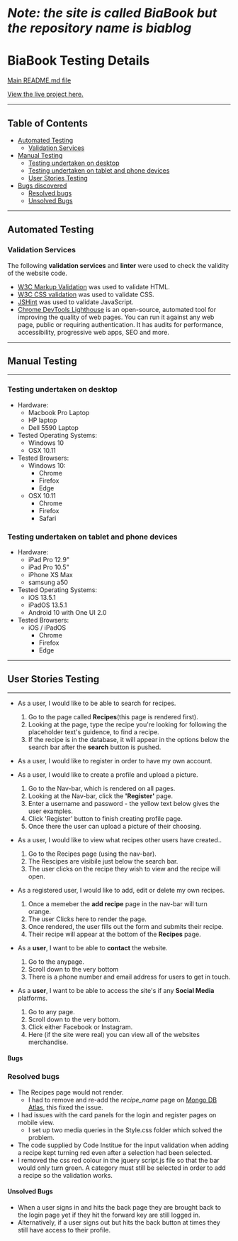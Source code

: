 # *Note: the site is called BiaBook but the repository name is biablog* #

# BiaBook Testing Details #


[Main README.md file](https://github.com/AlexNexton/biablog/blob/master/README.md)

[View the live project here.](https://biablog.herokuapp.com/)

---

## Table of Contents ##

- [Automated Testing](#automated-testing)
  - [Validation Services](#validation-services)
- [Manual Testing](#manual-testing) 
  - [Testing undertaken on desktop](#testing-undertaken-on-desktop)
  - [Testing undertaken on tablet and phone devices](#testing-undertaken-on-tablet-and-phone-devices)
  - [User Stories Testing](#user-stories-testing)
- [Bugs discovered](#bugs)
  - [Resolved bugs](#resolved-bugs)
  - [Unsolved Bugs](#unsolved-bugs)


---
## Automated Testing ##
 
### Validation Services ###

The following **validation services** and **linter** were used to check the validity of the website code.

- [W3C Markup Validation](https://validator.w3.org/) was used to validate HTML.
- [W3C CSS validation](https://jigsaw.w3.org/css-validator/) was used to validate CSS.
- [JSHint](https://jshint.com/) was used to validate JavaScript.
- [Chrome DevTools Lighthouse](https://developers.google.com/web/tools/lighthouse) is an open-source, automated tool for improving the quality of web pages. You can run it against any web page, public or requiring authentication. It has audits for performance, accessibility, progressive web apps, SEO and more.

---
## Manual Testing ##
--- 
 
### Testing undertaken on desktop ###

- Hardware:
    - Macbook Pro Laptop
    -  HP laptop
    - Dell 5590 Laptop
- Tested Operating Systems:
    - Windows 10
    - OSX 10.11          
- Tested Browsers:
    - Windows 10:
        - Chrome
        - Firefox
        - Edge 
    - OSX 10.11
        - Chrome
        - Firefox
        - Safari  

### Testing undertaken on tablet and phone devices ###

- Hardware:
    - iPad Pro 12.9"
    - iPad Pro 10.5"
    - iPhone XS Max
    - samsung a50
- Tested Operating Systems:
    - iOS 13.5.1
    - iPadOS 13.5.1
    - Android 10 with One UI 2.0
- Tested Browsers:
    - iOS / iPadOS
        - Chrome
        - Firefox
        - Edge

---
## User Stories Testing ##
---

- As a user, I would like to be able to search for recipes.

    1. Go to the page called **Recipes**(this page is rendered first).
    2. Looking at the page, type the recipe you're looking for following the placeholder text's guidence, to find a recipe.
    3. If the recipe is in the database, it will appear in the options below the search bar after the **search** button is pushed.


- As a user, I would like to register in order to have my own account.
- As a user, I would like to create a profile and upload a picture.  

    1. Go to the Nav-bar, which is rendered on all pages.
    2. Looking at the Nav-bar, click the **'Register'** page.
    3. Enter a username and password - the yellow text below gives the user examples.
    4. Click 'Register' button to finish creating profile page.
    5. Once there the user can upload a picture of their choosing.

-  As a user, I would like to view what recipes other users have created..

    1. Go to the Recipes page (using the nav-bar).
    2. The Rescipes are visibile just below the search bar.
    3. The user clicks on the recipe they wish to view and the recipe will open.


-  As a registered user, I would like to add, edit or delete my own recipes.
    
    1. Once a memeber the **add recipe** page in the nav-bar will turn orange.
    2. The user Clicks here to render the page.
    3. Once rendered, the user fills out the form and submits their recipe.
    4. Their recipe will appear at the bottom of the **Recipes** page.


- As a **user**, I want to be able to **contact** the website.

     1. Go to the anypage.
     2. Scroll down to the very bottom
     3. There is a phone number and email address for users to get in touch.
     

- As a **user**, I want to be able to access the site's if any **Social Media** platforms.

    1. Go to any page.
    2. Scroll down to the very bottom.
    3. Click either Facebook or Instagram.
    4. Here (if the site were real) you can view all of the websites merchandise.



#### Bugs ####

### Resolved bugs ###

- The Recipes page would not render.
  - I had to remove and re-add the *recipe_name* page on [Mongo DB Atlas](https://www.mongodb.com/cloud/atlas), this fixed the issue.
- I had issues with the card panels for the login and register pages on mobile view.
  - I set up two media queries in the Style.css folder which solved the problem.
- The code supplied by Code Institue for the input validation when adding a recipe kept turning red even after a selection had been selected.
 - I removed the css red colour in the jquery script.js file so that the bar would only turn green. A category must still be selected in order to add a recipe so the validation works.

#### Unsolved Bugs ####

- When a user signs in and hits the back page they are brought back to the login page yet if they hit the forward key are still logged in.
- Alternatively, if a user signs out but hits the back button at times they still have access to their profile.


